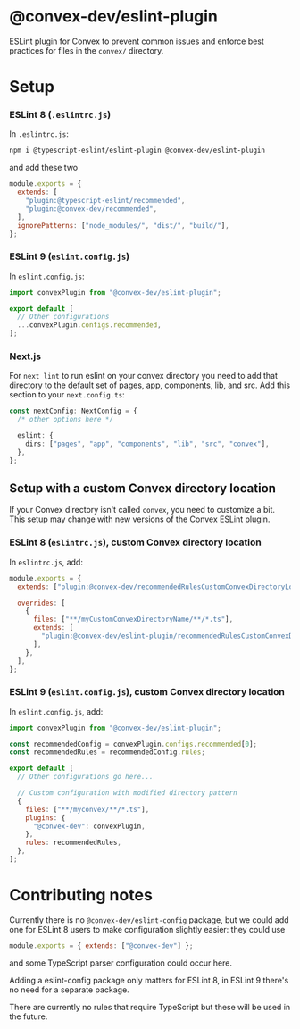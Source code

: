 # @convex-dev/eslint-plugin

ESLint plugin for Convex to prevent common issues and enforce best practices for
files in the `convex/` directory.

# Setup

### ESLint 8 (`.eslintrc.js`)

In `.eslintrc.js`:

```bash
npm i @typescript-eslint/eslint-plugin @convex-dev/eslint-plugin
```

and add these two

```js
module.exports = {
  extends: [
    "plugin:@typescript-eslint/recommended",
    "plugin:@convex-dev/recommended",
  ],
  ignorePatterns: ["node_modules/", "dist/", "build/"],
};
```

### ESLint 9 (`eslint.config.js`)

In `eslint.config.js`:

```js
import convexPlugin from "@convex-dev/eslint-plugin";

export default [
  // Other configurations
  ...convexPlugin.configs.recommended,
];
```

### Next.js

For `next lint` to run eslint on your convex directory you need to add that
directory to the default set of pages, app, components, lib, and src. Add this
section to your `next.config.ts`:

```ts
const nextConfig: NextConfig = {
  /* other options here */

  eslint: {
    dirs: ["pages", "app", "components", "lib", "src", "convex"],
  },
};
```

## Setup with a custom Convex directory location

If your Convex directory isn't called `convex`, you need to customize a bit.
This setup may change with new versions of the Convex ESLint plugin.

### ESLint 8 (`eslintrc.js`), custom Convex directory location

In `eslintrc.js`, add:

```js
module.exports = {
  extends: ["plugin:@convex-dev/recommendedRulesCustomConvexDirectoryLocation"],

  overrides: [
    {
      files: ["**/myCustomConvexDirectoryName/**/*.ts"],
      extends: [
        "plugin:@convex-dev/eslint-plugin/recommendedRulesCustomConvexDirectoryLocation",
      ],
    },
  ],
};
```

### ESLint 9 (`eslint.config.js`), custom Convex directory location

In `eslint.config.js`, add:

```js
import convexPlugin from "@convex-dev/eslint-plugin";

const recommendedConfig = convexPlugin.configs.recommended[0];
const recommendedRules = recommendedConfig.rules;

export default [
  // Other configurations go here...

  // Custom configuration with modified directory pattern
  {
    files: ["**/myconvex/**/*.ts"],
    plugins: {
      "@convex-dev": convexPlugin,
    },
    rules: recommendedRules,
  },
];
```

# Contributing notes

Currently there is no `@convex-dev/eslint-config` package, but we could add one
for ESLint 8 users to make configuration slightly easier: they could use

```js
module.exports = { extends: ["@convex-dev"] };
```

and some TypeScript parser configuration could occur here.

Adding a eslint-config package only matters for ESLint 8, in ESLint 9 there's no
need for a separate package.

There are currently no rules that require TypeScript but these will be used in
the future.
